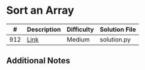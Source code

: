 # Sort an Array
|#|Description|Difficulty|Solution File|
|-|-|-|-|
|912|[Link](https://leetcode.com/problems/sort-an-array/)|Medium|solution.py|

## Additional Notes
